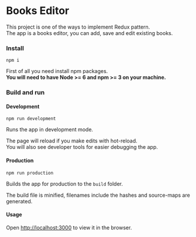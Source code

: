# Books Editor
This project is one of the ways to implement Redux pattern.<br>
The app is a books editor, you can add, save and edit existing books.
### Install
```
npm i
```
First of all you need install npm packages.<br>
**You will need to have Node >= 6 and npm >= 3 on your machine.**

### Build and run

#### Development
```
npm run development
```
Runs the app in development mode.

The page will reload if you make edits with hot-reload.<br>
You will also see developer tools for easier debugging the app.
#### Production
```
npm run production
```
Builds the app for production to the `build` folder.

The build file is minified, filenames include the hashes and source-maps are generated.
#### Usage
Open [http://localhost:3000](http://localhost:3000) to view it in the browser.
